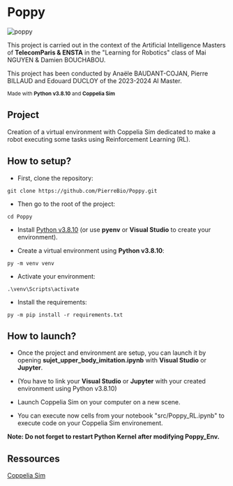 # Poppy

![poppy](https://github.com/PierreBio/Poppy/assets/45881846/b8e52bd4-a2ce-4758-8147-6c9afbb46cbb)

This project is carried out in the context of the Artificial Intelligence Masters of **TelecomParis & ENSTA** in the "Learning for Robotics" class of Mai NGUYEN & Damien BOUCHABOU.

This project has been conducted by Anaële BAUDANT-COJAN, Pierre BILLAUD and Edouard DUCLOY of the 2023-2024 AI Master. 

<sub>Made with __Python v3.8.10__ and __Coppelia Sim__ </sub>

## Project

Creation of a virtual environment with Coppelia Sim dedicated to make a robot executing some tasks using Reinforcement Learning (RL).

## How to setup?

- First, clone the repository:

```
git clone https://github.com/PierreBio/Poppy.git
```

- Then go to the root of the project:

```
cd Poppy
```

- Install [Python v3.8.10](https://www.python.org/downloads/release/python-3810/) (or use __pyenv__ or __Visual Studio__ to create your environment).

- Create a virtual environment using **Python v3.8.10**:

```
py -m venv venv
```

- Activate your environment:

```
.\venv\Scripts\activate
```

- Install the requirements:

```
py -m pip install -r requirements.txt
```

## How to launch?

- Once the project and environment are setup, you can launch it by opening **sujet_upper_body_imitation.ipynb** with __Visual Studio__ or __Jupyter__.

- (You have to link your **Visual Studio** or **Jupyter** with your created environment using Python v3.8.10)

- Launch Coppelia Sim on your computer on a new scene.

- You can execute now cells from your notebook "src/Poppy_RL.ipynb" to execute code on your Coppelia Sim environement.


__Note: Do not forget to restart Python Kernel after modifying Poppy_Env.__

## Ressources

[Coppelia Sim](https://www.coppeliarobotics.com/)

